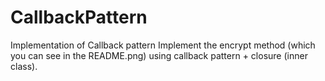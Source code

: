 # CallbackPattern
Implementation of Callback pattern 
Implement the encrypt method (which you can see in the README.png) using callback pattern + closure (inner class). 
